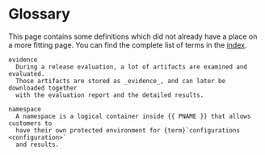 # Glossary

This page contains some definitions which did not already have a place
on a more fitting page. You can find the complete list of terms in the
[index](genindex).

```{glossary}
evidence
  During a release evaluation, a lot of artifacts are examined and evaluated.
  Those artifacts are stored as _evidence_, and can later be downloaded together
  with the evaluation report and the detailed results.

namespace
  A namespace is a logical container inside {{ PNAME }} that allows customers to
  have their own protected environment for {term}`configurations <configuration>`
  and results.
```
